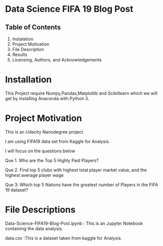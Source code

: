 # Data Science FIFA 19 Blog Post
## Table of Contents
1. Instalation
2. Project Motivation
3. File Description
4. Results
5. Licensing, Authors, and Acknowledgements

# Installation

This Project require Numpy,Pandas,Matplotlib and Scikitlearn which we will get by installing Anaconda with Python 3.

# Project Motivation

This is an Udacity Nanodegree project.

I am using FIFA19 data set from Kaggle for Analysis.

 I will focus on the questions below

Que 1. Who are the Top 5 Highly Paid Players?

Que 2. Find top 5 clubs with highest total player market value, and the highest average player wage
 
Que 3. Which top 5 Nations have the greatest number of Players in the FIFA 19 dataset?

# File Descriptions

Data-Science-FIFA19-Blog-Post.ipynb : This is an Jupyter Notebook containing the data analysis.

data.csv :This is a dataset taken from kaggle for Analysis.
